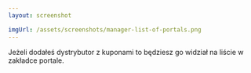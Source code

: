 ```yaml
---
layout: screenshot

imgUrl: /assets/screenshots/manager-list-of-portals.png
---
```


Jeżeli dodałeś dystrybutor z kuponami to będziesz go widział na liście w zakładce portale.
